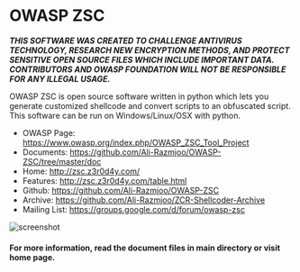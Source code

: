 OWASP ZSC
=========

***THIS SOFTWARE WAS CREATED TO CHALLENGE ANTIVIRUS TECHNOLOGY, RESEARCH NEW ENCRYPTION METHODS, AND PROTECT SENSITIVE OPEN SOURCE FILES WHICH INCLUDE IMPORTANT DATA. CONTRIBUTORS AND OWASP FOUNDATION WILL NOT BE RESPONSIBLE FOR ANY ILLEGAL USAGE.***


OWASP ZSC is open source software written in python which lets you generate customized shellcode and convert scripts to an obfuscated script. This software can be run on Windows/Linux/OSX with python.

 * OWASP Page: https://www.owasp.org/index.php/OWASP_ZSC_Tool_Project
 * Documents: https://github.com/Ali-Razmjoo/OWASP-ZSC/tree/master/doc
 * Home: http://zsc.z3r0d4y.com/
 * Features: http://zsc.z3r0d4y.com/table.html
 * Github: https://github.com/Ali-Razmjoo/OWASP-ZSC
 * Archive: https://github.com/Ali-Razmjoo/ZCR-Shellcoder-Archive
 * Mailing List: https://groups.google.com/d/forum/owasp-zsc

![screenshot](http://zsc.z3r0d4y.com/images/Snapshot_2015-07-26_191951.png)

#### For more information, read the document files in main directory or visit home page.
